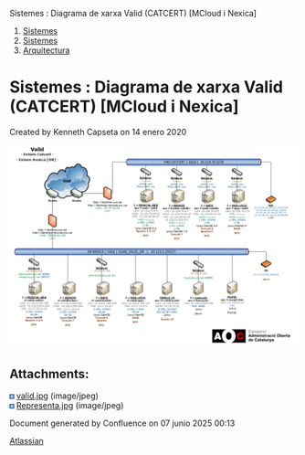 Sistemes : Diagrama de xarxa Valid (CATCERT) \[MCloud i Nexica\]  

1.  [Sistemes](index.md)
2.  [Sistemes](Sistemes_13893749.md)
3.  [Arquitectura](Arquitectura_30869606.md)

Sistemes : Diagrama de xarxa Valid (CATCERT) \[MCloud i Nexica\]
================================================================

Created by Kenneth Capseta on 14 enero 2020

![](attachments/30869694/30869695.jpg)

Attachments:
------------

![](images/icons/bullet_blue.gif) [valid.jpg](attachments/30869694/30869695.jpg) (image/jpeg)  
![](images/icons/bullet_blue.gif) [Representa.jpg](attachments/30869694/36339781.jpg) (image/jpeg)  

Document generated by Confluence on 07 junio 2025 00:13

[Atlassian](http://www.atlassian.com/)